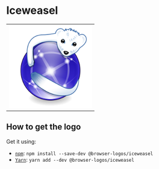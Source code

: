Iceweasel
=========

<!-- markdownlint-disable line-length no-inline-html -->
<table>
    <tr height=230>
        <td>
            <a href="https://github.com/alrra/browser-logos/tree/042f2f0abfb4843e0d9af6edf1c6d27107cb6583/src/archive/iceweasel">
                <img width=220 src="https://raw.githubusercontent.com/alrra/browser-logos/042f2f0abfb4843e0d9af6edf1c6d27107cb6583/src/archive/iceweasel/iceweasel.svg?sanitize=true" alt="Iceweasel browser logo">
            </a>
        </td>
    </tr>
</table>
<!-- markdownlint-enable line-length no-inline-html -->

How to get the logo
-------------------

Get it using:

* [`npm`][npm]: `npm install --save-dev @browser-logos/iceweasel`
* [`Yarn`][yarn]: `yarn add --dev @browser-logos/iceweasel`

<!-- Link labels: -->

[npm]: https://www.npmjs.com/
[yarn]: https://yarnpkg.com/
